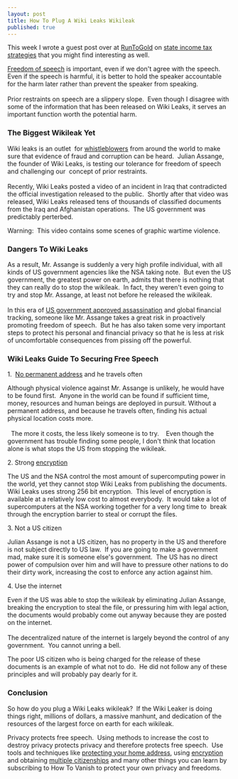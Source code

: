 ```yaml
---
layout: post
title: How To Plug A Wiki Leaks Wikileak
published: true
---
```

<p>This week I wrote a guest post over at <a title="buy gold gold price gold prices" href="http://www.runtogold.com" target="_blank">RunToGold</a> on <a title="state income tax strategies" href="http://www.runtogold.com/2010/08/state-income-tax-strategies/" target="_blank">state income tax strategies</a> that you might find interesting as well.</p>
<p><a title="free speech" href="http://www.howtovanish.com/2010/08/how-to-plug-a-wiki-leaks-wikileak" target="_blank">Freedom of speech</a> is important, even if we don't agree with the speech. Even if the speech is harmful, it is better to hold the speaker accountable for the harm later rather than prevent the speaker from speaking. <br /><br /> Prior restraints on speech are a slippery slope.  Even though I disagree with some of the information that has been released on Wiki Leaks, it serves an important function worth the potential harm.</p>
<h3>The Biggest Wikileak Yet</h3>
<p>Wiki leaks is an outlet  for <a title="whistleblower attorney" href="http://www.billroundsjd.com" target="_blank">whistleblowers</a> from around the world to make sure that evidence of fraud and corruption can be heard.  Julian Assange, the founder of Wiki Leaks, is testing our tolerance for freedom of speech and challenging our  concept of prior restraints. <br /><br /> Recently, Wiki Leaks posted a video of an incident in Iraq that contradicted the official investigation released to the public.  Shortly after that video was released, Wiki Leaks released tens of thousands of classified documents from the Iraq and Afghanistan operations.  The US government was predictably perterbed.</p>
<p>Warning:  This video contains some scenes of graphic wartime violence.</p>
<h3>Dangers To Wiki Leaks</h3>
<p>As a result, Mr. Assange is suddenly a very high profile individual, with all kinds of US government agencies like the NSA taking note.  But even the US government, the greatest power on earth, admits that there is nothing that they can really do to stop the wikileak.  In fact, they weren't even going to try and stop Mr. Assange, at least not before he released the wikileak.  <br /><br />In this era of <a title="assassination" href="http://www.nytimes.com/2010/04/07/world/middleeast/07yemen.html" target="_blank">US government approved assassination</a> and global financial tracking, someone like Mr. Assange takes a great risk in proactively promoting freedom of speech.  But he has also taken some very important steps to protect his personal and financial privacy so that he is less at risk of uncomfortable consequences from pissing off the powerful.</p>
<h3>Wiki Leaks Guide To Securing Free Speech</h3>
<p>1.  <a title="home address private" href="http://www.howtovanish.com/2010/04/keep-address-private/" target="_blank">No permanent address</a> and he travels often</p>
<p>Although physical violence against Mr. Assange is unlikely, he would have to be found first.  Anyone in the world can be found if sufficient time, money, resources and human beings are deployed in pursuit. Without a permanent address, and because he travels often, finding his actual physical location costs more. <br /><br />  The more it costs, the less likely someone is to try.    Even though the government has trouble finding some people, I don't think that location alone is what stops the US from stopping the wikileak.</p>
<p>2. Strong <a title="encryption" href="http://www.howtovanish.com/2010/06/net-encryption-a-giant-leap-for-google/" target="_blank">encryption</a></p>
<p>The US and the NSA control the most amount of supercomputing power in the world, yet they cannot stop Wiki Leaks from publishing the documents.  Wiki Leaks uses strong 256 bit encryption.  This level of encryption is available at a relatively low cost to almost everybody.  It would take a lot of supercomputers at the NSA working together for a very long time to  break through the encryption barrier to steal or corrupt the files.</p>
<p>3. Not a US citizen</p>
<p>Julian Assange is not a US citizen, has no property in the US and therefore is not subject directly to US law.  If you are going to make a government mad, make sure it is someone else's government.  The US has no direct power of compulsion over him and will have to pressure other nations to do their dirty work, increasing the cost to enforce any action against him.</p>
<p>4. Use the internet</p>
<p>Even if the US was able to stop the wikileak by eliminating Julian Assange, breaking the encryption to steal the file, or pressuring him with legal action, the documents would probably come out anyway because they are posted on the internet. <br /><br /> The decentralized nature of the internet is largely beyond the control of any government.  You cannot unring a bell.</p>
<p>The poor US citizen who is being charged for the release of these documents is an example of what not to do.  He did not follow any of these principles and will probably pay dearly for it.</p>
<h3>Conclusion</h3>
<p>So how do you plug a Wiki Leaks wikileak?  If the Wiki Leaker is doing things right, millions of dollars, a massive manhunt, and dedication of the resources of the largest force on earth for each wikileak.</p>
<p>Privacy protects free speech.  Using methods to increase the cost to destroy privacy protects privacy and therefore protects free speech.  Use tools and techniques like <a title="home address private" href="http://www.howtovanish.com/2010/04/keep-address-private/" target="_blank">protecting your home address</a>, using <a title="encryption" href="http://www.howtovanish.com/2010/06/net-encryption-a-giant-leap-for-google/" target="_blank">encryption</a> and obtaining <a title="second citizenship" href="http://www.billroundsjd.com" target="_blank">multiple citizenships</a> and many other things you can learn by subscribing to How To Vanish to protect your own privacy and freedoms.</p>
